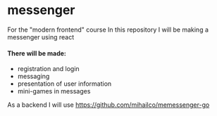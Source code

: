 # messenger
For the "modern frontend" course
In this repository I will be making a messenger using react
#### There will be made:
- registration and login
- messaging
- presentation of user information
- mini-games in messages

As a backend I will use https://github.com/mihailco/memessenger-go
